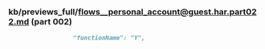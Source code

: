 ### kb/previews_full/flows__personal_account@guest.har.part022.md (part 002)

```md
                  "functionName": "Y",
                 
```

```

